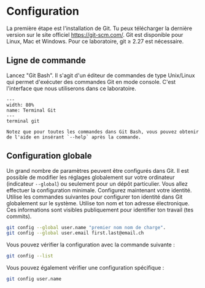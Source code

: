 # Configuration

La première étape est l'installation de Git. Tu peux télécharger la dernière version sur le site officiel https://git-scm.com/. Git est disponible pour Linux, Mac et Windows. Pour ce laboratoire, git ≥ 2.27 est nécessaire.

## Ligne de commande

Lancez "Git Bash". Il s'agit d'un éditeur de commandes de type Unix/Linux qui permet d'exécuter des commandes Git en mode console. C'est l'interface que nous utiliserons dans ce laboratoire.

```{figure} resources/git-terminal.png
---
width: 80%
name: Terminal Git
---
terminal git
```

```{important}
Notez que pour toutes les commandes dans Git Bash, vous pouvez obtenir de l'aide en insérant `--help` après la commande.
```

## Configuration globale

Un grand nombre de paramètres peuvent être configurés dans Git. Il est possible de modifier les réglages globalement sur votre ordinateur (indicateur `--global`) ou seulement pour un dépôt particulier. Vous allez effectuer la configuration minimale.
Configurez maintenant votre identité. Utilise les commandes suivantes pour configurer ton identité dans Git globalement sur le système. Utilise ton nom et ton adresse électronique. Ces informations sont visibles publiquement pour identifier ton travail (tes commits).

```bash
git config --global user.name "premier nom nom de charge".
git config --global user.email first.last@email.ch
```

Vous pouvez vérifier la configuration avec la commande suivante :

```bash
git config --list
```

Vous pouvez également vérifier une configuration spécifique :

```bash
git config user.name
 ```